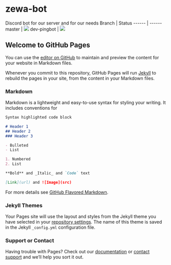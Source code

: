 # zewa-bot
Discord bot for our server and for our needs
Branch | Status
------ | ------
master | [![](http://dockerbuildbadges.quelltext.eu/status.svg?organization=zewacrit&repository=zewa-bot)](https://hub.docker.com/r/zewacrit/zewa-bot/builds/)
dev-pingbot | [![](http://dockerbuildbadges.quelltext.eu/status.svg?organization=zewacrit&repository=zewa-bot&tag=dev-pingbot)](https://hub.docker.com/r/zewacrit/zewa-bot/builds/)

## Welcome to GitHub Pages

You can use the [editor on GitHub](https://github.com/zewa-crit/zewa-bot/edit/master/README.md) to maintain and preview the content for your website in Markdown files.

Whenever you commit to this repository, GitHub Pages will run [Jekyll](https://jekyllrb.com/) to rebuild the pages in your site, from the content in your Markdown files.

### Markdown

Markdown is a lightweight and easy-to-use syntax for styling your writing. It includes conventions for

```markdown
Syntax highlighted code block

# Header 1
## Header 2
### Header 3

- Bulleted
- List

1. Numbered
2. List

**Bold** and _Italic_ and `Code` text

[Link](url) and ![Image](src)
```

For more details see [GitHub Flavored Markdown](https://guides.github.com/features/mastering-markdown/).

### Jekyll Themes

Your Pages site will use the layout and styles from the Jekyll theme you have selected in your [repository settings](https://github.com/zewa-crit/zewa-bot/settings). The name of this theme is saved in the Jekyll `_config.yml` configuration file.

### Support or Contact

Having trouble with Pages? Check out our [documentation](https://help.github.com/categories/github-pages-basics/) or [contact support](https://github.com/contact) and we’ll help you sort it out.
